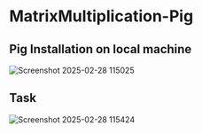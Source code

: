 # MatrixMultiplication-Pig

## Pig Installation on local machine
![Screenshot 2025-02-28 115025](https://github.com/user-attachments/assets/f094a37f-3f13-48a7-97cd-95a345a4e90e)

## Task
![Screenshot 2025-02-28 115424](https://github.com/user-attachments/assets/e4dacc55-9caf-49b7-b38e-f13fd7d4c1c1)
